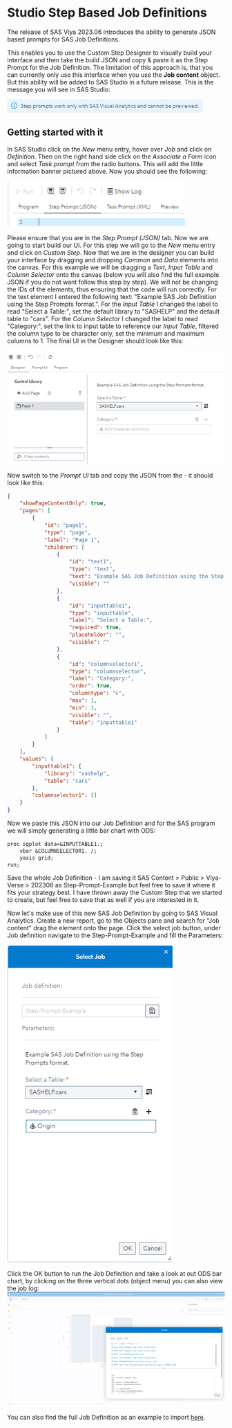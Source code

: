 # Studio Step Based Job Definitions

The release of SAS Viya 2023.06 introduces the ability to generate JSON based prompts for SAS Job Definitions.

This enables you to use the Custom Step Designer to visually build your interface and then take the build JSON and copy & paste it as the Step Prompt for the Job Definition. The limitation of this approach is, that you can currently only use this interface when you use the **Job content** object. But this ability will be added to SAS Studio in a future release. This is the message you will see in SAS Studio:

![SAS Job Definition VA Warning](./SAS-Job-Definition-VA-Warning.png)

## Getting started with it

In SAS Studio click on the *New* menu entry, hover over *Job* and click on *Definition*. Then on the right hand side click on the *Associate a Form* icon and select *Task prompt* from the radio buttons. This will add the little information banner pictured above. Now you should see the following:

![SAS Job Definition Layout](./SAS-Job-Definition-Layout.png)

Please ensure that you are in the *Step Prompt (JSON)* tab. Now we are going to start build our UI. For this step we will go to the *New* menu entry and click on *Custom Step*. Now that we are in the designer you can build your interface by dragging and dropping *Common* and *Data* elements into the canvas. For this example we will be dragging a *Text*, *Input Table* and *Column Selector* onto the canvas (below you will also find the full example JSON if you do not want follow this step by step). We will not be changing the IDs of the elements, thus ensuring that the code will run correctly. For the text element I entered the following text: "Example SAS Job Definition using the Step Prompts format.". For the *Input Table* I changed the label to read "Select a Table:", set the default library to "SASHELP" and the default table to "cars".  For the *Column Selector* I changed the label to read "Category:", set the link to input table to reference our *Input Table*, filtered the column type to be character only, set the minimum and maximum columns to 1. The final UI in the Designer should look like this:

![SAS Job Definition Designer](./SAS-Job-Definition-Designer.png)

Now switch to the *Prompt UI* tab and copy the JSON from the - it should look like this:

```json
{
	"showPageContentOnly": true,
	"pages": [
		{
			"id": "page1",
			"type": "page",
			"label": "Page 1",
			"children": [
				{
					"id": "text1",
					"type": "text",
					"text": "Example SAS Job Definition using the Step Prompts format.",
					"visible": ""
				},
				{
					"id": "inputtable1",
					"type": "inputtable",
					"label": "Select a Table:",
					"required": true,
					"placeholder": "",
					"visible": ""
				},
				{
					"id": "columnselector1",
					"type": "columnselector",
					"label": "Category:",
					"order": true,
					"columntype": "c",
					"max": 1,
					"min": 1,
					"visible": "",
					"table": "inputtable1"
				}
			]
		}
	],
	"values": {
		"inputtable1": {
			"library": "sashelp",
			"table": "cars"
		},
		"columnselector1": []
	}
}
```

Now we paste this JSON into our Job Definition and for the SAS program we will simply generating a little bar chart with ODS:

```SAS
proc sgplot data=&INPUTTABLE1.;
	vbar &COLUMNSELECTOR1. /;
	yaxis grid;
run;
```

Save the whole Job Definition - I am saving it SAS Content > Public > Viya-Verse > 202306 as Step-Prompt-Example but feel free to save it where it fits your strategy best. I have thrown away the Custom Step that we started to create, but feel free to save that as well if you are interested in it.

Now let's make use of this new SAS Job Definition by going to SAS Visual Analytics. Create a new report, go to the Objects pane and search for "Job content" drag the element onto the page. Click the select job button, under Job definition navigate to the Step-Prompt-Example and fill the Parameters:

![SAS Job Definition in VA](./SAS-Job-Definition-in-VA.png)

Click the OK button to run the Job Definition and take a look at out ODS bar chart, by clicking on the three vertical dots (object menu) you can also view the job log:
![SAS Job Definition VA Result](./SAS-Job-Definition-VA-Result.png)

You can also find the full Job Definition as an example to import [here](https://github.com/Criptic/SAS-Whats-New/tree/main/202306/Step-Prompt-Example.json).

